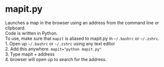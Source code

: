 # mapit.py
Launches a map in the browser using an address from the command line or clipboard. <br>
Code is written in Python.<br>
To use, make sure that `mapit` is aliased to mapit.py in `~/.bashrc` or `~/.zshrc`. <br>
	1. Open up `~/.bashrc` or `~/.zshrc` using any text editor<br>
	2. Add this anywhere. `mapit="python mapit.py"`<br>
	3. Type mapit + address<br>
	4. browser will open up to search for the address.<br>
